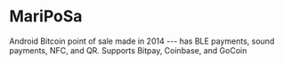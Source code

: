 # MariPoSa
Android Bitcoin point of sale made in 2014 --- has BLE payments, sound payments, NFC, and QR.  Supports Bitpay, Coinbase, and GoCoin

